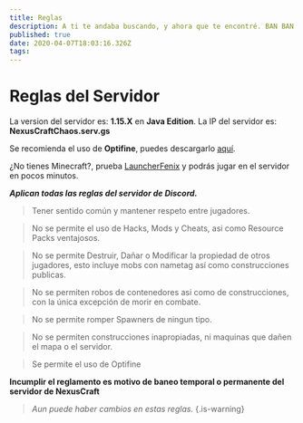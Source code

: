 ```yaml
---
title: Reglas
description: A ti te andaba buscando, y ahora que te encontré. BAN BAN BAN
published: true
date: 2020-04-07T18:03:16.326Z
tags: 
---
```


# Reglas del Servidor

La version del servidor es: **1.15.X** en **Java Edition**.
La IP del servidor es: **NexusCraftChaos.serv.gs**

Se recomienda el uso de **Optifine**, puedes descargarlo [aquí](https://cdn.discordapp.com/attachments/556529167529803776/593472868411506688/preview_OptiFine_1.14.3_HD_U_F1_pre15.jar).

¿No tienes Minecraft?, prueba [LauncherFenix](/launcherfenix_minecraft.exe) y podrás jugar en el servidor en pocos minutos.

***Aplican todas las reglas del servidor de Discord.***

> Tener sentido común y mantener respeto entre jugadores.

> No se permite el uso de Hacks, Mods y Cheats, asi como Resource Packs ventajosos.

> No se permite Destruir, Dañar o Modificar la propiedad de otros jugadores, esto incluye mobs con nametag así como construcciones publicas.

> No se permiten robos de contenedores asi como de construcciones, con la única excepción de morir en combate.

> No se permite romper Spawners de ningun tipo.

> No se permiten construcciones inapropiadas, ni maquinas que dañen el mapa o el servidor.

> Se permite el uso de Optifine 

**Incumplir el reglamento es motivo de baneo temporal o permanente del servidor de NexusCraft**




> *Aun puede haber cambios en estas reglas.*
{.is-warning}


